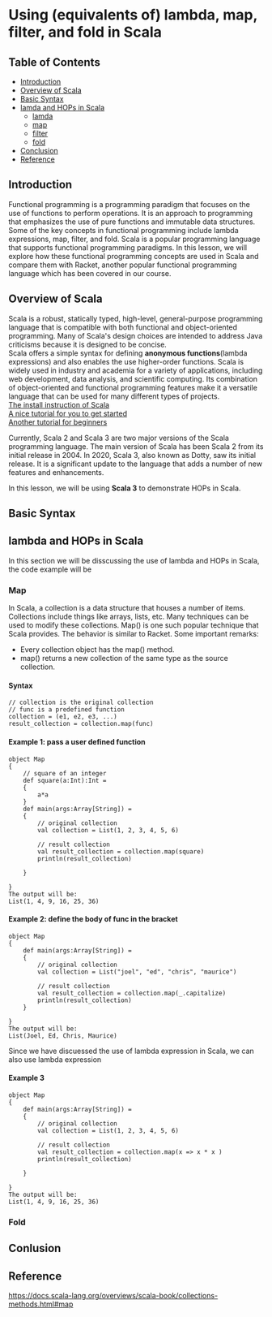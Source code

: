 # Using (equivalents of) lambda, map, filter, and fold in Scala

## Table of Contents
 - [Introduction](introduction)  
 - [Overview of Scala](overview-of-Scala)  
 - [Basic Syntax](basic-syntax)
 - [lamda and HOPs in Scala](lambda-hops-in-scala)
   - [lamda](lamda)
   - [map](map)
   - [filter](filter)
   - [fold](fold)
 - [Conclusion](conslusion)
 - [Reference](reference)
 
 ## Introduction
 Functional programming is a programming paradigm that focuses on the use of functions to perform operations. 
 It is an approach to programming that emphasizes the use of pure functions and immutable data structures. 
 Some of the key concepts in functional programming include lambda expressions, map, filter, and fold. 
 Scala is a popular programming language that supports functional programming paradigms. 
 In this lesson, we will explore how these functional programming concepts are used in Scala and compare them with Racket, 
 another popular functional programming language which has been covered in our course.
 
 ## Overview of Scala
Scala is a robust, statically typed, high-level, general-purpose programming language that is compatible with both 
functional and object-oriented programming. Many of Scala's design choices are intended to address Java criticisms 
because it is designed to be concise.  
Scala offers a simple syntax for defining **anonymous functions**(lambda expressions) and also enables 
the use higher-order functions.
Scala is widely used in industry and academia for a variety of applications, including web development,
data analysis, and scientific computing. Its combination of object-oriented and functional programming features make 
it a versatile language that can be used for many different types of projects.  
[The install instruction of Scala](https://www.scala-lang.org/download/)  
[A nice tutorial for you to get started](https://docs.scala-lang.org/getting-started/index.html)  
[Another tutorial for beginners](https://www.tutorialspoint.com/scala/index.htm)

Currently, Scala 2 and Scala 3 are two major versions of the Scala programming language. 
The main version of Scala has been Scala 2 from its initial release in 2004. 
In 2020, Scala 3, also known as Dotty, saw its initial release. It is a significant update to the 
language that adds a number of new features and enhancements.

In this lesson, we will be using **Scala 3** to demonstrate HOPs in Scala.  


## Basic Syntax

## lambda and HOPs in Scala
In this section we will be disscussing the use of lambda and HOPs in Scala, the code example will be 

### Map
In Scala, a collection is a data structure that houses a number of items. Collections include things like arrays, lists, etc. Many techniques can be used to modify these collections. Map() is one such popular technique that Scala provides.
The behavior is similar to Racket.
Some important remarks:
- Every collection object has the map() method.
- map() returns a new collection of the same type as the source collection.

#### Syntax
```
// collection is the original collection
// func is a predefined function
collection = (e1, e2, e3, ...)
result_collection = collection.map(func)
```

#### Example 1: pass a user defined function
```
object Map
{
    // square of an integer
    def square(a:Int):Int =
    {
        a*a
    }  
    def main(args:Array[String]) = 
    {
        // original collection
        val collection = List(1, 2, 3, 4, 5, 6) 
        
        // result collection
        val result_collection = collection.map(square)
        println(result_collection)
  
    }
  
}
The output will be:
List(1, 4, 9, 16, 25, 36)
```
#### Example 2: define the body of func in the bracket
```
object Map
{
    def main(args:Array[String]) = 
    {
        // original collection
        val collection = List("joel", "ed", "chris", "maurice")
        
        // result collection
        val result_collection = collection.map(_.capitalize)
        println(result_collection)
    }
  
}
The output will be:
List(Joel, Ed, Chris, Maurice)
```
Since we have discuessed the use of lambda expression in Scala, we can also use lambda expression
#### Example 3
```
object Map
{
    def main(args:Array[String]) = 
    {
        // original collection
        val collection = List(1, 2, 3, 4, 5, 6) 
        
        // result collection
        val result_collection = collection.map(x => x * x )
        println(result_collection)
  
    }
  
}
The output will be:
List(1, 4, 9, 16, 25, 36)
```

### Fold

## Conlusion


## Reference
https://docs.scala-lang.org/overviews/scala-book/collections-methods.html#map
